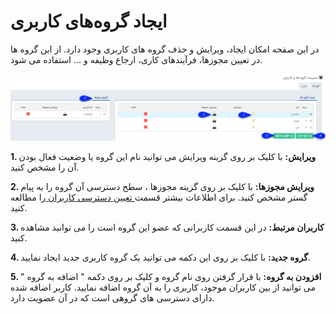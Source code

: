 # ایجاد گروه‌های کاربری

در این صفحه امکان ایجاد، ویرایش  و حذف گروه های کاربری وجود دارد. از این گروه ها در تعیین مجوزها، فرآیندهای کاری، ارجاع وظیفه و ... استفاده می شود.

![](Groups.png)

**1. ویرایش:** با کلیک بر روی گزینه ویرایش می توانید نام این گروه یا وضعیت فعال بودن آن را مشخص کنید.

**2. ویرایش مجوزها:** با کلیک بر روی گزینه مجوزها ، سطح دسترسی آن گروه را به پیام گستر مشخص کنید. برای اطلاعات بیشتر قسمت[ تعیین دسترسی کاربران ](https://github.com/1stco/PayamGostarDocs/blob/master/Help/Settings/Manage-groups-and-users/permissions/permissions.md)را مطالعه کنید.

**3. کاربران مرتبط:** در این قسمت کاربرانی که عضو این گروه است را می توانید مشاهده کنید.

**4.  گروه جدید:** با کلیک بر روی این دکمه می توانید یک گروه کاربری جدید ایجاد نمایید.

**5.  افزودن به گروه:** با قرار گرفتن روی نام گروه و کلیک بر روی دکمه " اضافه به گروه " می توانید از بین کاربران موجود، کاربری را به آن گروه اضافه نمایید. کاربر اضافه شده دارای دسترسی های گروهی است که در آن عضویت دارد.

 
